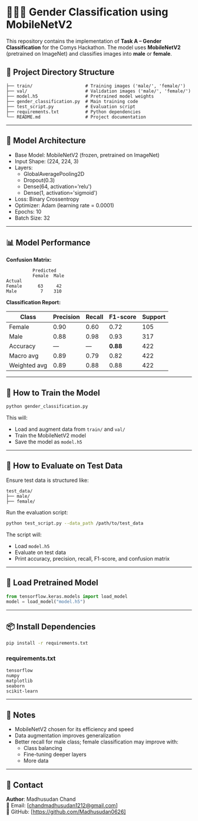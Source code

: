 # 🧑‍🤝‍🧑 Gender Classification using MobileNetV2

This repository contains the implementation of **Task A – Gender Classification** for the Comys Hackathon. The model uses **MobileNetV2** (pretrained on ImageNet) and classifies images into **male** or **female**.

## 📁 Project Directory Structure

```text
├── train/                    # Training images ('male/', 'female/')
├── val/                      # Validation images ('male/', 'female/')
├── model.h5                  # Pretrained model weights
├── gender_classification.py  # Main training code
├── test_script.py            # Evaluation script
├── requirements.txt          # Python dependencies
└── README.md                 # Project documentation
```

---

## 🧠 Model Architecture

- Base Model: MobileNetV2 (frozen, pretrained on ImageNet)
- Input Shape: (224, 224, 3)
- Layers:
  - GlobalAveragePooling2D
  - Dropout(0.3)
  - Dense(64, activation='relu')
  - Dense(1, activation='sigmoid')
- Loss: Binary Crossentropy
- Optimizer: Adam (learning rate = 0.0001)
- Epochs: 10
- Batch Size: 32

---

## 📊 Model Performance

**Confusion Matrix:**

```text
          Predicted
          Female  Male
Actual
Female      63     42
Male         7    310
```

**Classification Report:**

| Class   | Precision | Recall | F1-score | Support |
|---------|-----------|--------|----------|---------|
| Female  |   0.90    |  0.60  |   0.72   |   105   |
| Male    |   0.88    |  0.98  |   0.93   |   317   |
| Accuracy|     —     |   —    | **0.88** |   422   |
| Macro avg | 0.89    | 0.79   | 0.82     |   422   |
| Weighted avg | 0.89 | 0.88   | 0.88     |   422   |

---

## 🔧 How to Train the Model

```bash
python gender_classification.py
```

This will:
- Load and augment data from `train/` and `val/`
- Train the MobileNetV2 model
- Save the model as `model.h5`

---

## 🧪 How to Evaluate on Test Data

Ensure test data is structured like:

```text
test_data/
├── male/
├── female/
```

Run the evaluation script:

```bash
python test_script.py --data_path /path/to/test_data
```

The script will:
- Load `model.h5`
- Evaluate on test data
- Print accuracy, precision, recall, F1-score, and confusion matrix

---

## 💾 Load Pretrained Model

```python
from tensorflow.keras.models import load_model
model = load_model("model.h5")
```

---

## 📦 Install Dependencies

```bash
pip install -r requirements.txt
```

### requirements.txt

```text
tensorflow
numpy
matplotlib
seaborn
scikit-learn
```

---

## 🧩 Notes

- MobileNetV2 chosen for its efficiency and speed
- Data augmentation improves generalization
- Better recall for male class; female classification may improve with:
  - Class balancing
  - Fine-tuning deeper layers
  - More data

---

## 📧 Contact

**Author**: Madhusudan Chand  
📧 Email: [chandmadhusudan1212@gmail.com]  
🔗 GitHub: [https://github.com/Madhusudan0626]
